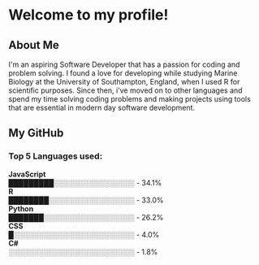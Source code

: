 # Welcome to my profile!
## About Me
I'm an aspiring Software Developer that has a passion for coding and problem solving. I found a love for developing while studying Marine Biology at the University 
of Southampton, England, when I used R for scientific purposes. Since then, i've moved on to other languages and spend my time solving coding problems and making projects using tools
that are essential in modern day software development.<br>
## My GitHub
<!--START_SECTION:languages-->
### Top 5 Languages used:<br>
**JavaScript**<br>
█████████░░░░░░░░░░░░░░░░ - 34.1%<br>
**R**<br>
████████░░░░░░░░░░░░░░░░░ - 33.0%<br>
**Python**<br>
███████░░░░░░░░░░░░░░░░░░ - 26.2%<br>
**CSS**<br>
█░░░░░░░░░░░░░░░░░░░░░░░░ - 4.0%<br>
**C#**<br>
░░░░░░░░░░░░░░░░░░░░░░░░░ - 1.8%<br>

<!--END_SECTION:languages-->


<!--

Here are some ideas to get you started:

- 🔭 I’m currently working on ...
- 🌱 I’m currently learning ...
- 👯 I’m looking to collaborate on ...
- 🤔 I’m looking for help with ...
- 💬 Ask me about ...
- 📫 How to reach me: ...
- 😄 Pronouns: ...
- ⚡ Fun fact: ...
-->
